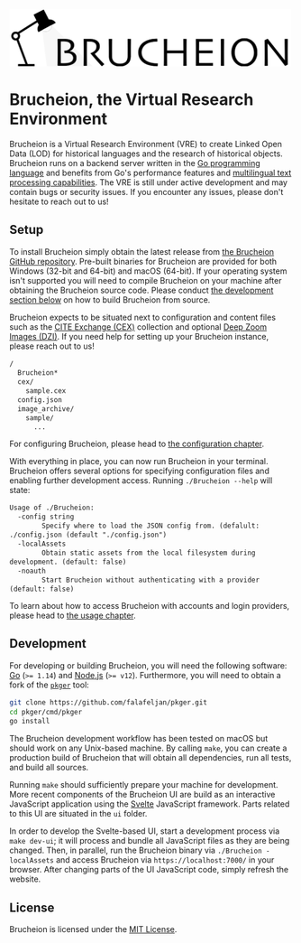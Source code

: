 <img src="static/img/logo-flat.png" alt="" width="500">

# Brucheion, the Virtual Research Environment

Brucheion is a Virtual Research Environment (VRE) to create Linked Open Data (LOD) for historical languages and the research of historical objects. Brucheion runs on a backend server written in the [Go programming language](https://golang.org/) and benefits from Go's performance features and [multilingual text processing capabilities](https://blog.golang.org/strings). The VRE is still under active development and may contain bugs or security issues. If you encounter any issues, please don't hesitate to reach out to us!


## Setup

To install Brucheion simply obtain the latest release from [the Brucheion GitHub repository](https://github.com/Brucheion/Brucheion/releases). Pre-built binaries for Brucheion are provided for both Windows (32-bit and 64-bit) and macOS (64-bit). If your operating system isn't supported you will need to compile Brucheion on your machine after obtaining the Brucheion source code. Please conduct [the development section below](#development) on how to build Brucheion from source.

Brucheion expects to be situated next to configuration and content files such as the [CITE Exchange (CEX)](https://github.com/cite-architecture/citedx) collection and optional [Deep Zoom Images (DZI)](https://openseadragon.github.io/examples/tilesource-dzi/). If you need help for setting up your Brucheion instance, please reach out to us!

```
/
  Brucheion*
  cex/
    sample.cex
  config.json
  image_archive/
    sample/
      ...
```

For configuring Brucheion, please head to [the configuration chapter](docs/configuration.md).

With everything in place, you can now run Brucheion in your terminal. Brucheion offers several options for specifying configuration files and enabling further development access. Running `./Brucheion --help` will state:

```
Usage of ./Brucheion:
  -config string
        Specify where to load the JSON config from. (defalult: ./config.json (default "./config.json")
  -localAssets
        Obtain static assets from the local filesystem during development. (default: false)
  -noauth
        Start Brucheion without authenticating with a provider (default: false)
```

To learn about how to access Brucheion with accounts and login providers, please head to [the usage chapter](docs/usage.md).


## Development

For developing or building Brucheion, you will need the following software: [Go](https://golang.org/) (`>= 1.14`) and [Node.js](https://nodejs.org/) (`>= v12`). Furthermore, you will need to obtain a fork of the [`pkger`](https://github.com/markbates/pkger) tool:

```bash
git clone https://github.com/falafeljan/pkger.git
cd pkger/cmd/pkger
go install
```

The Brucheion development workflow has been tested on macOS but should work on any Unix-based machine. By calling `make`, you can create a production build of Brucheion that will obtain all dependencies, run all tests, and build all sources.

Running `make` should sufficiently prepare your machine for development. More recent components of the Brucheion UI are build as an interactive JavaScript application using the [Svelte](https://svelte.dev/) JavaScript framework. Parts related to this UI are situated in the `ui` folder.

In order to develop the Svelte-based UI, start a development process via `make dev-ui`; it will process and bundle all JavaScript files as they are being changed. Then, in parallel, run the Brucheion binary via `./Brucheion -localAssets` and access Brucheion via `https://localhost:7000/` in your browser. After changing parts of the UI JavaScript code, simply refresh the website.

## License

Brucheion is licensed under the [MIT License](/LICENSE).